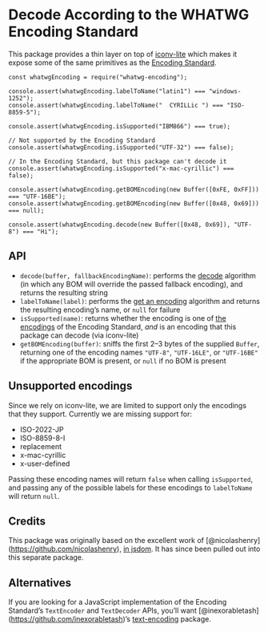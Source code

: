 Decode According to the WHATWG Encoding Standard
================================================

This package provides a thin layer on top of [iconv-lite](https://github.com/ashtuchkin/iconv-lite) which makes it expose some of the same primitives as the [Encoding Standard](https://encoding.spec.whatwg.org/).

    const whatwgEncoding = require("whatwg-encoding");

    console.assert(whatwgEncoding.labelToName("latin1") === "windows-1252");
    console.assert(whatwgEncoding.labelToName("  CYRILLic ") === "ISO-8859-5");

    console.assert(whatwgEncoding.isSupported("IBM866") === true);

    // Not supported by the Encoding Standard
    console.assert(whatwgEncoding.isSupported("UTF-32") === false);

    // In the Encoding Standard, but this package can't decode it
    console.assert(whatwgEncoding.isSupported("x-mac-cyrillic") === false);

    console.assert(whatwgEncoding.getBOMEncoding(new Buffer([0xFE, 0xFF])) === "UTF-16BE");
    console.assert(whatwgEncoding.getBOMEncoding(new Buffer([0x48, 0x69])) === null);

    console.assert(whatwgEncoding.decode(new Buffer([0x48, 0x69]), "UTF-8") === "Hi");

API
---

-   `decode(buffer, fallbackEncodingName)`: performs the [decode](https://encoding.spec.whatwg.org/#decode) algorithm (in which any BOM will override the passed fallback encoding), and returns the resulting string
-   `labelToName(label)`: performs the [get an encoding](https://encoding.spec.whatwg.org/#concept-encoding-get) algorithm and returns the resulting encoding’s name, or `null` for failure
-   `isSupported(name)`: returns whether the encoding is one of [the encodings](https://encoding.spec.whatwg.org/#names-and-labels) of the Encoding Standard, *and* is an encoding that this package can decode (via iconv-lite)
-   `getBOMEncoding(buffer)`: sniffs the first 2–3 bytes of the supplied `Buffer`, returning one of the encoding names `"UTF-8"`, `"UTF-16LE"`, or `"UTF-16BE"` if the appropriate BOM is present, or `null` if no BOM is present

Unsupported encodings
---------------------

Since we rely on iconv-lite, we are limited to support only the encodings that they support. Currently we are missing support for:

-   ISO-2022-JP
-   ISO-8859-8-I
-   replacement
-   x-mac-cyrillic
-   x-user-defined

Passing these encoding names will return `false` when calling `isSupported`, and passing any of the possible labels for these encodings to `labelToName` will return `null`.

Credits
-------

This package was originally based on the excellent work of <span class="citation" data-cites="nicolashenry">\[@nicolashenry\]</span>(https://github.com/nicolashenry), [in jsdom](https://github.com/tmpvar/jsdom/blob/7ce11776ce161e8d5921a7a183585327400f786b/lib/jsdom/living/helpers/encoding.js). It has since been pulled out into this separate package.

Alternatives
------------

If you are looking for a JavaScript implementation of the Encoding Standard’s `TextEncoder` and `TextDecoder` APIs, you’ll want <span class="citation" data-cites="inexorabletash">\[@inexorabletash\]</span>(https://github.com/inexorabletash)’s [text-encoding](https://github.com/inexorabletash/text-encoding) package.
